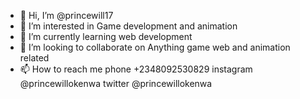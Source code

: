 - 👋 Hi, I’m @princewill17
- 👀 I’m interested in Game development and animation
- 🌱 I’m currently learning web development
- 💞️ I’m looking to collaborate on Anything game web and animation related
- 📫 How to reach me phone +2348092530829 instagram @princewillokenwa twitter @princewillokenwa 

<!---
princewill17/princewill17 is a ✨ special ✨ repository because its `README.md` (this file) appears on your GitHub profile.
You can click the Preview link to take a look at your changes.
--->
